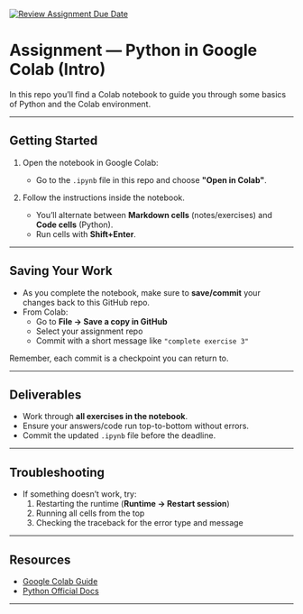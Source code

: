 [![Review Assignment Due Date](https://classroom.github.com/assets/deadline-readme-button-22041afd0340ce965d47ae6ef1cefeee28c7c493a6346c4f15d667ab976d596c.svg)](https://classroom.github.com/a/nrS36az-)
# Assignment — Python in Google Colab (Intro)

In this repo you’ll find a Colab notebook to guide you through some basics of Python and the Colab environment.

---

## Getting Started

1. Open the notebook in Google Colab:  
   - Go to the `.ipynb` file in this repo and choose **"Open in Colab"**.

2. Follow the instructions inside the notebook.  
   - You’ll alternate between **Markdown cells** (notes/exercises) and **Code cells** (Python).  
   - Run cells with **Shift+Enter**.

---

## Saving Your Work

- As you complete the notebook, make sure to **save/commit** your changes back to this GitHub repo.  
- From Colab:  
  - Go to **File → Save a copy in GitHub**  
  - Select your assignment repo  
  - Commit with a short message like `"complete exercise 3"`  

Remember, each commit is a checkpoint you can return to.

---

## Deliverables

- Work through **all exercises in the notebook**.  
- Ensure your answers/code run top-to-bottom without errors.  
- Commit the updated `.ipynb` file before the deadline.

---

## Troubleshooting

- If something doesn’t work, try:
  1. Restarting the runtime (**Runtime → Restart session**)  
  2. Running all cells from the top  
  3. Checking the traceback for the error type and message  

---

## Resources

- [Google Colab Guide](https://colab.research.google.com/notebooks/intro.ipynb)  
- [Python Official Docs](https://docs.python.org/3/tutorial/index.html)  

---

